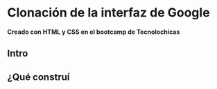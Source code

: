 # Clonación de la interfaz de Google
**Creado con HTML y CSS en el bootcamp de Tecnolochicas** 

## Intro

## ¿Qué construí
